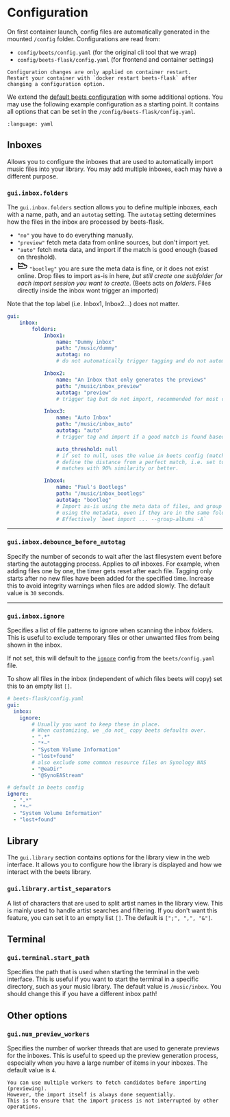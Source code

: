 # Configuration

On first container launch, config files are automatically generated in the mounted `/config` folder.
Configurations are read from:

-   `config/beets/config.yaml` (for the original cli tool that we wrap)
-   `config/beets-flask/config.yaml` (for frontend and container settings)

```{warning}
Configuration changes are only applied on container restart.
Restart your container with `docker restart beets-flask` after changing a configuration option.
```

We extend the [default beets configuration](https://beets.readthedocs.io/en/stable/reference/config.html) with some additional options.
You may use the following example configuration as a starting point.
It contains all options that can be set in the `/config/beets-flask/config.yaml`.


```{literalinclude} ../backend/beets_flask/config/config_bf_example.yaml
:language: yaml
```

## Inboxes

Allows you to configure the inboxes that are used to automatically import music files into your library.
You may add multiple inboxes, each may have a different purpose.

### `gui.inbox.folders`

The `gui.inbox.folders` section allows you to define multiple inboxes, each with a name, path, and an `autotag` setting.
The `autotag` setting determines how the files in the inbox are processed by beets-flask.

- <i data-lucide="inbox"></i> `"no"` you have to do everything manually.
- <i data-lucide="tag"></i> `"preview"` fetch meta data from online sources, but don't import yet.
- <i data-lucide="rocket"></i> `"auto"` fetch meta data, and import if the match is good enough (based on threshold).
- <svg class="icon" xmlns="http://www.w3.org/2000/svg" width="24" height="24" viewBox="0 0 24 24" fill="none" stroke="currentColor" stroke-width="2" stroke-linecap="round" stroke-linejoin="round" class="lucide lucide-sneaker-icon lucide-sneaker"><path d="M14.1 7.9 12.5 10"/><path d="M17.4 10.1 16 12"/><path d="M2 16a2 2 0 0 0 2 2h13c2.8 0 5-2.2 5-5a2 2 0 0 0-2-2c-.8 0-1.6-.2-2.2-.7l-6.2-4.2c-.4-.3-.9-.2-1.3.1 0 0-.6.8-1.2 1.1a3.5 3.5 0 0 1-4.2.1C4.4 7 3.7 6.3 3.7 6.3A.92.92 0 0 0 2 7Z"/><path d="M2 11c0 1.7 1.3 3 3 3h7"/></svg> `"bootleg"` you are sure the meta data is fine, or it does not exist online.
    Drop files to import as-is in here, _but still create one subfolder for each
    import session you want to create_. (Beets acts on _folders_.
    Files directly inside the inbox wont trigger an imported)


Note that the top label (i.e. Inbox1, Inbox2...) does not matter.

```yaml
gui:
    inbox:
        folders:
            Inbox1:
                name: "Dummy inbox"
                path: "/music/dummy"
                autotag: no
                # do not automatically trigger tagging and do not automatically import

            Inbox2:
                name: "An Inbox that only generates the previews"
                path: "/music/inbox_preview"
                autotag: "preview"
                # trigger tag but do not import, recommended for most control

            Inbox3:
                name: "Auto Inbox"
                path: "/music/inbox_auto"
                autotag: "auto"
                # trigger tag and import if a good match is found based on `auto_threshold`

                auto_threshold: null
                # if set to null, uses the value in beets config (match.strong_rec_thresh)
                # define the distance from a perfect match, i.e. set to 0.1 to import
                # matches with 90% similarity or better.

            Inbox4:
                name: "Paul's Bootlegs"
                path: "/music/inbox_bootlegs"
                autotag: "bootleg"
                # Import as-is using the meta data of files, and group albums
                # using the metadata, even if they are in the same folder
                # Effectively `beet import ... --group-albums -A`
```

---

### `gui.inbox.debounce_before_autotag`
Specify the number of seconds to wait after the last filesystem event before starting the autotagging process.
Applies to _all_ inboxes.
For example, when adding files one by one, the timer gets reset after each file.
Tagging only starts after no new files have been added for the specified time.
Increase this to avoid integrity warnings when files are added slowly.
The default value is `30` seconds.

---

### `gui.inbox.ignore`
Specifies a list of file patterns to ignore when scanning the inbox folders.
This is useful to exclude temporary files or other unwanted files from being shown in the inbox.

If not set, this will default to the [`ignore`](https://docs.beets.io/en/stable/reference/config.html#ignore) config from the `beets/config.yaml` file.

To show all files in the inbox (independent of which files beets will copy) set this to an empty list `[]`.

```yaml
# beets-flask/config.yaml
gui:
  inbox:
    ignore:
        # Usually you want to keep these in place.
        # When customizing, we _do not_ copy beets defaults over.
        - ".*"
        - "*~"
        - "System Volume Information"
        - "lost+found"
        # also exclude some common resource files on Synology NAS
        - "@eaDir"
        - "@SynoEAStream"

# default in beets config
ignore:
  - ".*"
  - "*~"
  - "System Volume Information"
  - "lost+found"

```

## Library

The `gui.library` section contains options for the library view in the web interface.
It allows you to configure how the library is displayed and how we interact with the beets library.

### `gui.library.artist_separators`

A list of characters that are used to split artist names in the library view.
This is mainly used to handle artist searches and filtering.
If you don't want this feature, you can set it to an empty list `[]`.
The default is `[";", ",", "&"]`.

## Terminal

### `gui.terminal.start_path`
Specifies the path that is used when starting the terminal in the web interface.
This is useful if you want to start the terminal in a specific directory, such as your music library.
The default value is `/music/inbox`.
You should change this if you have a different inbox path!


## Other options

### `gui.num_preview_workers`
Specifies the number of worker threads that are used to generate previews for the inboxes.
This is useful to speed up the preview generation process, especially when you have a large number of items in your inboxes.
The default value is `4`.

```{note}
You can use multiple workers to fetch candidates before importing (previewing).
However, the import itself is always done sequentially.
This is to ensure that the import process is not interrupted by other operations.
```
